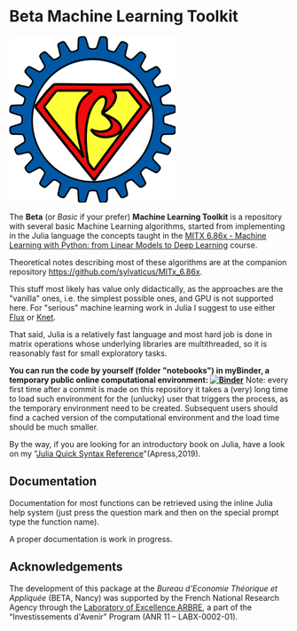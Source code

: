# Beta Machine Learning Toolkit

<img src="assets/bmlt_logo.png" width="300"/>

The **Beta** (or _Basic_ if your prefer) **Machine Learning Toolkit** is a repository with several basic Machine Learning algorithms, started from implementing in the Julia language the concepts taught in the [MITX 6.86x - Machine Learning with Python: from Linear Models to Deep Learning](https://www.edx.org/course/machine-learning-with-python-from-linear-models-to) course.

Theoretical notes describing most of these algorithms are at the companion repository https://github.com/sylvaticus/MITx_6.86x.

This stuff most likely has value only didactically, as the approaches are the "vanilla" ones, i.e. the simplest possible ones, and GPU is not supported here.
For "serious" machine learning work in Julia I suggest to use either [Flux](https://fluxml.ai/) or [Knet](https://github.com/denizyuret/Knet.jl).

That said, Julia is a relatively fast language and most hard job is done in matrix operations whose underlying libraries are multithreaded, so it is reasonably fast for small exploratory tasks.

**You can run the code by yourself (folder "notebooks") in myBinder, a temporary public online computational environment:
[![Binder](https://mybinder.org/badge_logo.svg)](https://mybinder.org/v2/gh/sylvaticus/bmlt.jl/master)**
Note: every first time after a commit is made on this repository it takes a (very) long time to load such environment for the (unlucky) user that triggers the process, as the temporary environment need to be created. Subsequent users should find a cached version of the computational environment and the load time should be much smaller.

By the way, if you are looking for an introductory book on Julia, have a look on my "[Julia Quick Syntax Reference](https://www.julia-book.com/)"(Apress,2019).

## Documentation

Documentation for most functions can be retrieved using the inline Julia help system (just press the question mark and then on the special prompt type the function name).

A proper documentation is work in progress.


## Acknowledgements

The development of this package at the _Bureau d'Economie Théorique et Appliquée_ (BETA, Nancy) was supported by the French National Research Agency through the [Laboratory of Excellence ARBRE](http://mycor.nancy.inra.fr/ARBRE/), a part of the “Investissements d'Avenir” Program (ANR 11 – LABX-0002-01).

